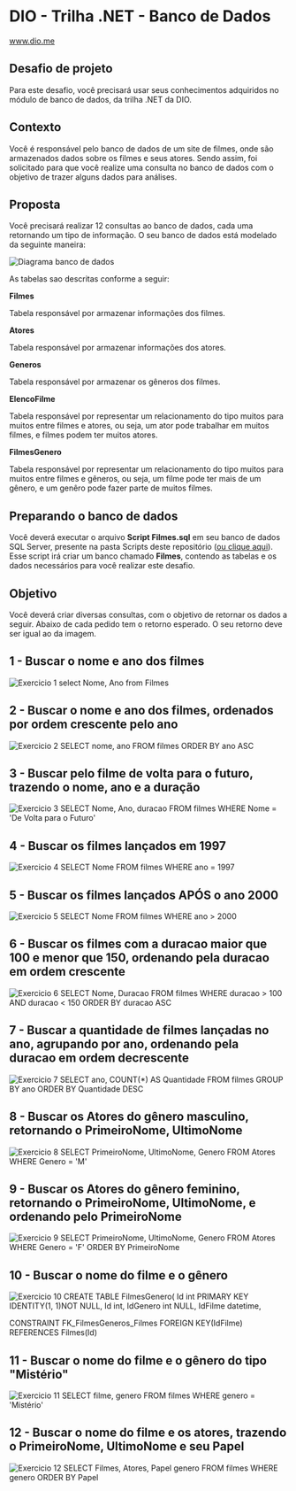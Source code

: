 # DIO - Trilha .NET - Banco de Dados
www.dio.me

## Desafio de projeto
Para este desafio, você precisará usar seus conhecimentos adquiridos no módulo de banco de dados, da trilha .NET da DIO.

## Contexto
Você é responsável pelo banco de dados de um site de filmes, onde são armazenados dados sobre os filmes e seus atores. Sendo assim, foi solicitado para que você realize uma consulta no banco de dados com o objetivo de trazer alguns dados para análises.

## Proposta
Você precisará realizar 12 consultas ao banco de dados, cada uma retornando um tipo de informação.
O seu banco de dados está modelado da seguinte maneira:

![Diagrama banco de dados](Imagens/diagrama.png)

As tabelas sao descritas conforme a seguir:

**Filmes**

Tabela responsável por armazenar informações dos filmes.

**Atores**

Tabela responsável por armazenar informações dos atores.

**Generos**

Tabela responsável por armazenar os gêneros dos filmes.

**ElencoFilme**

Tabela responsável por representar um relacionamento do tipo muitos para muitos entre filmes e atores, ou seja, um ator pode trabalhar em muitos filmes, e filmes
podem ter muitos atores.

**FilmesGenero**

Tabela responsável por representar um relacionamento do tipo muitos para muitos entre filmes e gêneros, ou seja, um filme pode ter mais de um gênero, e um genêro pode fazer parte de muitos filmes.

## Preparando o banco de dados
Você deverá executar o arquivo **Script Filmes.sql** em seu banco de dados SQL Server, presente na pasta Scripts deste repositório ([ou clique aqui](Script%20Filmes.sql)). Esse script irá criar um banco chamado **Filmes**, contendo as tabelas e os dados necessários para você realizar este desafio.

## Objetivo
Você deverá criar diversas consultas, com o objetivo de retornar os dados a seguir. Abaixo de cada pedido tem o retorno esperado. O seu retorno deve ser igual ao da imagem.

## 1 - Buscar o nome e ano dos filmes

![Exercicio 1](Imagens/1.png)
select
Nome,
Ano
from Filmes 

## 2 - Buscar o nome e ano dos filmes, ordenados por ordem crescente pelo ano

![Exercicio 2](Imagens/2.png)
SELECT
nome, ano 
FROM filmes ORDER BY ano ASC

## 3 - Buscar pelo filme de volta para o futuro, trazendo o nome, ano e a duração

![Exercicio 3](Imagens/3.png)
SELECT 
Nome, 
Ano, 
duracao FROM filmes WHERE Nome = 'De Volta para o Futuro'

## 4 - Buscar os filmes lançados em 1997

![Exercicio 4](Imagens/4.png)
SELECT
Nome FROM filmes WHERE ano = 1997

## 5 - Buscar os filmes lançados APÓS o ano 2000

![Exercicio 5](Imagens/5.png)
SELECT
Nome FROM filmes WHERE ano > 2000

## 6 - Buscar os filmes com a duracao maior que 100 e menor que 150, ordenando pela duracao em ordem crescente

![Exercicio 6](Imagens/6.png)
SELECT
Nome, Duracao FROM filmes
WHERE duracao > 100 AND duracao < 150 ORDER BY duracao ASC

## 7 - Buscar a quantidade de filmes lançadas no ano, agrupando por ano, ordenando pela duracao em ordem decrescente

![Exercicio 7](Imagens/7.png)
SELECT 
ano, COUNT(*) AS Quantidade 
FROM filmes GROUP BY ano ORDER BY Quantidade DESC

## 8 - Buscar os Atores do gênero masculino, retornando o PrimeiroNome, UltimoNome

![Exercicio 8](Imagens/8.png)
SELECT 
PrimeiroNome, UltimoNome, Genero 
FROM Atores WHERE Genero = 'M'

## 9 - Buscar os Atores do gênero feminino, retornando o PrimeiroNome, UltimoNome, e ordenando pelo PrimeiroNome

![Exercicio 9](Imagens/9.png)
SELECT 
PrimeiroNome, UltimoNome, Genero 
FROM Atores WHERE Genero = 'F'
ORDER BY PrimeiroNome

## 10 - Buscar o nome do filme e o gênero

![Exercicio 10](Imagens/10.png)
CREATE TABLE FilmesGenero(
Id int PRIMARY KEY IDENTITY(1, 1)NOT NULL,
Id int,
IdGenero int NULL,
IdFilme datetime,

CONSTRAINT FK_FilmesGeneros_Filmes FOREIGN KEY(IdFilme)
REFERENCES Filmes(Id)

## 11 - Buscar o nome do filme e o gênero do tipo "Mistério"

![Exercicio 11](Imagens/11.png)
SELECT 
filme,
genero FROM filmes WHERE genero = 'Mistério'

## 12 - Buscar o nome do filme e os atores, trazendo o PrimeiroNome, UltimoNome e seu Papel

![Exercicio 12](Imagens/12.png)
SELECT 
Filmes,
Atores, 
Papel
genero FROM filmes WHERE genero 
ORDER BY Papel
